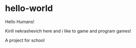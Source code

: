 hello-world
===========

Hello Humans!

Kirill nekrashevich here and i like to game and program games!

A project for school

